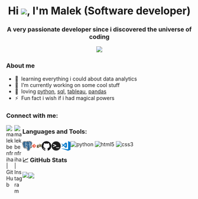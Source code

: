 <h1 align="center">Hi <img src="https://raw.githubusercontent.com/MartinHeinz/MartinHeinz/master/wave.gif" width="30px">, I'm Malek (Software developer)</h1>
<h3 align="center">A very passionate developer since i discovered the universe of coding</h3>
<p align="center">

  <img src="https://user-images.githubusercontent.com/5679180/79618120-0daffb80-80be-11ea-819e-d2b0fa904d07.gif" width="27px">
  <br>
</p>

### About me

- 🧠&nbsp;&nbsp;learning everything i could about data analytics
- 🌱&nbsp;&nbsp;I’m currently working on some cool stuff
- 💜&nbsp;&nbsp;loving [python][python], [sql][sql], [tableau][tableau], [pandas][pandas]
- ⚡&nbsp;&nbsp;Fun fact i wish if i had magical powers

### Connect with me:
[<img align="left" alt="malekbenfriha | GitHub" width="22px" src="https://cdn.jsdelivr.net/npm/simple-icons@v3/icons/github.svg" />][github]
[<img align="left" alt="malekbenfriha| Instagram" width="22px" src="https://cdn.jsdelivr.net/npm/simple-icons@v3/icons/instagram.svg" />][instagram]

### Languages and Tools:
<p align="left">
 <img src="https://devicons.github.io/devicon/devicon.git/icons/python/python-original.svg" alt="python" width="30" height="30"/> 
 <img align="left" alt="PostgreSQL" width="26px" src="https://raw.githubusercontent.com/github/explore/80688e429a7d4ef2fca1e82350fe8e3517d3494d/topics/postgresql/postgresql.png"   />
 <img src="https://devicons.github.io/devicon/devicon.git/icons/html5/html5-original-wordmark.svg" alt="html5" width="30" height="30"/> 
 <img src="https://devicons.github.io/devicon/devicon.git/icons/css3/css3-original-wordmark.svg" alt="css3" width="30" height="30"/>
 <img align="left" alt="Git" width="26px" src="https://raw.githubusercontent.com/github/explore/80688e429a7d4ef2fca1e82350fe8e3517d3494d/topics/git/git.png" />
 <img align="left" alt="GitHub" width="26px" src="https://raw.githubusercontent.com/github/explore/78df643247d429f6cc873026c0622819ad797942/topics/github/github.png" />
 <img align="left" alt="Terminal" width="26px" src="https://raw.githubusercontent.com/github/explore/80688e429a7d4ef2fca1e82350fe8e3517d3494d/topics/terminal/terminal.png" />
  <img align="left" alt="Visual Studio Code" width="26px" src="https://raw.githubusercontent.com/github/explore/80688e429a7d4ef2fca1e82350fe8e3517d3494d/topics/visual-studio-code/visual-studio-code.png" />
 </p>


### &#x1f4c8; GitHub Stats
<a href="https://github.com/malek-bf/malek-bf">
  <img align="center" src="https://github-readme-stats.vercel.app/api/top-langs/?username=malek-bf&hide=java,&theme=dracula" />
</a>
<a href="https://github.com/malek-bf/malek-bf">
 <img align="left" src="https://github-readme-stats.vercel.app/api?username=malek-bf&show_icons=true&theme=dracula&count_private=true&include_all_commits=true&hide=contribs,issues" />
 </a>




[python]: https://www.python.org/
[sql]: https://www.sql.org/
[tableau]: https://www.tableau.com/
[pandas]: https://pandas.pydata.org/
[github]: https://github.com/malek-bf/
[instagram]: https://www.instagram.com/malekbenfriha/

